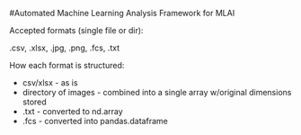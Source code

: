 #Automated Machine Learning Analysis Framework for MLAI

Accepted formats (single file or dir):

  .csv,
  .xlsx,
  .jpg,
  .png,
  .fcs,
  .txt
  
 How each format is structured:
 - csv/xlsx - as is 
 - directory of images - combined into a single array w/original dimensions stored
 - .txt - converted to nd.array
 - .fcs - converted into pandas.dataframe
 
 
 
  

